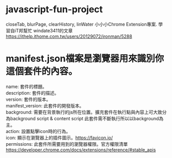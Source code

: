 # javascript-fun-project

closeTab, blurPage, clearHistory, linWater 小小小Chrome Extension專案.
學習自iT邦幫忙 windate3411的文章 https://ithelp.ithome.com.tw/users/20129072/ironman/5288

# manifest.json檔案是瀏覽器用來識別你這個套件的內容。
name: 套件的標題。\
description: 套件的描述。\
version: 套件的版本。\
manifest_version: 此套件的開發版本。\
background: 需要在背景執行的js所在位置。擴充套件在執行點與內容上可大致分為background script & content script 此套件需不斷執行所以以background為主。\
action: 設置點擊icon時的行為。\
icon: 顯示在瀏覽器上的插件圖示。https://favicon.io/ \
permissions: 此套件所需要用到的瀏覽器權限。官方權限清單 https://developer.chrome.com/docs/extensions/reference/#stable_apis

